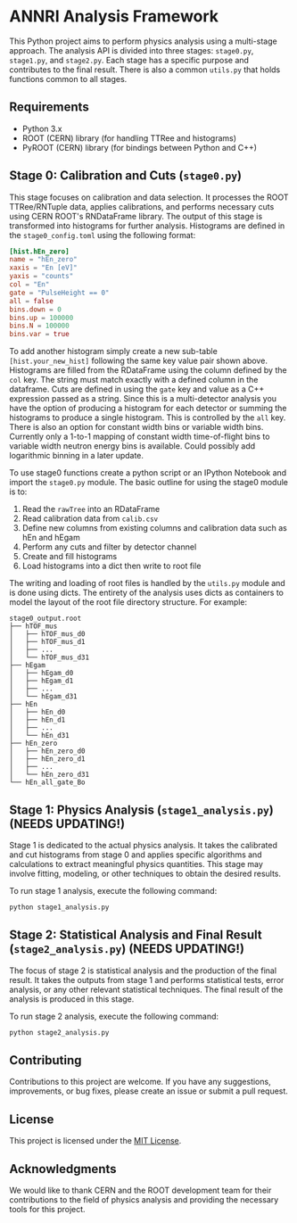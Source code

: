 # ANNRI Analysis Framework

This Python project aims to perform physics analysis using a multi-stage approach. The analysis API is divided into three stages: `stage0.py`, `stage1.py`, and `stage2.py`. Each stage has a specific purpose and contributes to the final result. There is also a common `utils.py` that holds functions common to all stages.

## Requirements

- Python 3.x
- ROOT (CERN) library (for handling TTRee and histograms)
- PyROOT (CERN) library (for bindings between Python and C++)

## Stage 0: Calibration and Cuts (`stage0.py`)

This stage focuses on calibration and data selection. It processes the ROOT TTRee/RNTuple data, applies calibrations, and performs necessary cuts using CERN ROOT's RNDataFrame library. The output of this stage is transformed into histograms for further analysis. Histograms are defined in the `stage0_config.toml` using the following format:

```toml
[hist.hEn_zero]
name = "hEn_zero"
xaxis = "En [eV]"
yaxis = "counts"
col = "En"
gate = "PulseHeight == 0"
all = false
bins.down = 0
bins.up = 100000
bins.N = 100000
bins.var = true
```

To add another histogram simply create a new sub-table `[hist.your_new_hist]` following the same key value pair shown above. Histograms are filled from the RDataFrame using the column defined by the `col` key. The string must match exactly with a defined column in the dataframe. Cuts are defined in using the `gate` key and value as a C++ expression passed as a string. Since this is a multi-detector analysis you have the option of producing a histogram for each detector or summing the histograms to produce a single histogram. This is controlled by the `all` key. There is also an option for constant width bins or variable width bins. Currently only a 1-to-1 mapping of constant width time-of-flight bins to variable width neutron energy bins is available. Could possibly add logarithmic binning in a later update.

To use stage0 functions create a python script or an IPython Notebook and import the `stage0.py` module. The basic outline for using the stage0 module is to:

1. Read the `rawTree` into an RDataFrame
2. Read calibration data from `calib.csv`
3. Define new columns from existing columns and calibration data such as hEn and hEgam
4. Perform any cuts and filter by detector channel
5. Create and fill histograms
6. Load histograms into a dict then write to root file

The writing and loading of root files is handled by the `utils.py` module and is done using dicts. The entirety of the analysis uses dicts as containers to model the layout of the root file directory structure. For example:

```tree
stage0_output.root
├── hTOF_mus
│   ├── hTOF_mus_d0
│   ├── hTOF_mus_d1
│   ├── ...
│   └── hTOF_mus_d31
├── hEgam
│   ├── hEgam_d0
│   ├── hEgam_d1
│   ├── ...
│   └── hEgam_d31
├── hEn
│   ├── hEn_d0
│   ├── hEn_d1
│   ├── ...
│   └── hEn_d31
├── hEn_zero
│   ├── hEn_zero_d0
│   ├── hEn_zero_d1
│   ├── ...
│   └── hEn_zero_d31
└── hEn_all_gate_Bo
```


## Stage 1: Physics Analysis (`stage1_analysis.py`) (**NEEDS UPDATING!**)

Stage 1 is dedicated to the actual physics analysis. It takes the calibrated and cut histograms from stage 0 and applies specific algorithms and calculations to extract meaningful physics quantities. This stage may involve fitting, modeling, or other techniques to obtain the desired results.

To run stage 1 analysis, execute the following command:

```bash
python stage1_analysis.py
```

## Stage 2: Statistical Analysis and Final Result (`stage2_analysis.py`) (**NEEDS UPDATING!**)

The focus of stage 2 is statistical analysis and the production of the final result. It takes the outputs from stage 1 and performs statistical tests, error analysis, or any other relevant statistical techniques. The final result of the analysis is produced in this stage.

To run stage 2 analysis, execute the following command:

```bash
python stage2_analysis.py
```

## Contributing

Contributions to this project are welcome. If you have any suggestions, improvements, or bug fixes, please create an issue or submit a pull request.

## License

This project is licensed under the [MIT License](LICENSE).

## Acknowledgments

We would like to thank CERN and the ROOT development team for their contributions to the field of physics analysis and providing the necessary tools for this project.

